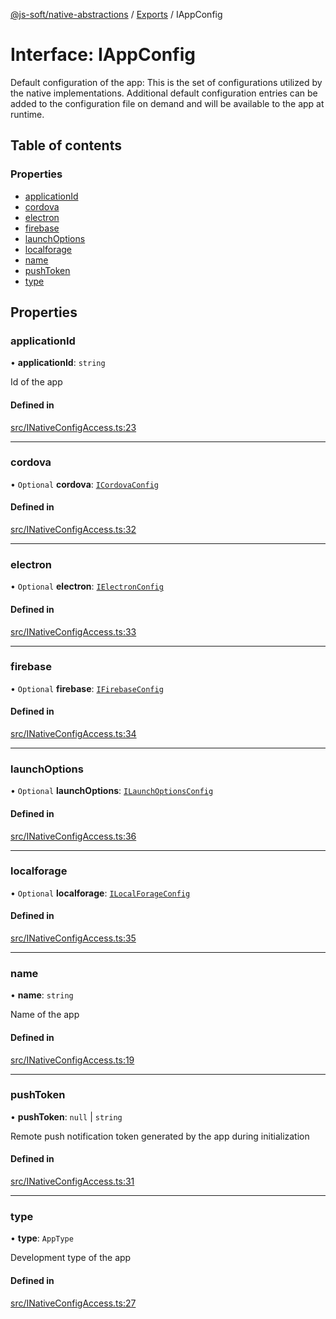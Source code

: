 [@js-soft/native-abstractions](../README.md) / [Exports](../modules.md) / IAppConfig

# Interface: IAppConfig

Default configuration of the app: This is the set of configurations utilized by the native implementations.
Additional default configuration entries can be added to the configuration file on demand and will be available to the app at runtime.

## Table of contents

### Properties

- [applicationId](IAppConfig.md#applicationid)
- [cordova](IAppConfig.md#cordova)
- [electron](IAppConfig.md#electron)
- [firebase](IAppConfig.md#firebase)
- [launchOptions](IAppConfig.md#launchoptions)
- [localforage](IAppConfig.md#localforage)
- [name](IAppConfig.md#name)
- [pushToken](IAppConfig.md#pushtoken)
- [type](IAppConfig.md#type)

## Properties

### applicationId

• **applicationId**: `string`

Id of the app

#### Defined in

[src/INativeConfigAccess.ts:23](https://github.com/js-soft/ts-native-access/blob/feba5fc/packages/abstractions/src/INativeConfigAccess.ts#L23)

___

### cordova

• `Optional` **cordova**: [`ICordovaConfig`](ICordovaConfig.md)

#### Defined in

[src/INativeConfigAccess.ts:32](https://github.com/js-soft/ts-native-access/blob/feba5fc/packages/abstractions/src/INativeConfigAccess.ts#L32)

___

### electron

• `Optional` **electron**: [`IElectronConfig`](IElectronConfig.md)

#### Defined in

[src/INativeConfigAccess.ts:33](https://github.com/js-soft/ts-native-access/blob/feba5fc/packages/abstractions/src/INativeConfigAccess.ts#L33)

___

### firebase

• `Optional` **firebase**: [`IFirebaseConfig`](IFirebaseConfig.md)

#### Defined in

[src/INativeConfigAccess.ts:34](https://github.com/js-soft/ts-native-access/blob/feba5fc/packages/abstractions/src/INativeConfigAccess.ts#L34)

___

### launchOptions

• `Optional` **launchOptions**: [`ILaunchOptionsConfig`](ILaunchOptionsConfig.md)

#### Defined in

[src/INativeConfigAccess.ts:36](https://github.com/js-soft/ts-native-access/blob/feba5fc/packages/abstractions/src/INativeConfigAccess.ts#L36)

___

### localforage

• `Optional` **localforage**: [`ILocalForageConfig`](ILocalForageConfig.md)

#### Defined in

[src/INativeConfigAccess.ts:35](https://github.com/js-soft/ts-native-access/blob/feba5fc/packages/abstractions/src/INativeConfigAccess.ts#L35)

___

### name

• **name**: `string`

Name of the app

#### Defined in

[src/INativeConfigAccess.ts:19](https://github.com/js-soft/ts-native-access/blob/feba5fc/packages/abstractions/src/INativeConfigAccess.ts#L19)

___

### pushToken

• **pushToken**: ``null`` \| `string`

Remote push notification token generated by the app during initialization

#### Defined in

[src/INativeConfigAccess.ts:31](https://github.com/js-soft/ts-native-access/blob/feba5fc/packages/abstractions/src/INativeConfigAccess.ts#L31)

___

### type

• **type**: `AppType`

Development type of the app

#### Defined in

[src/INativeConfigAccess.ts:27](https://github.com/js-soft/ts-native-access/blob/feba5fc/packages/abstractions/src/INativeConfigAccess.ts#L27)
